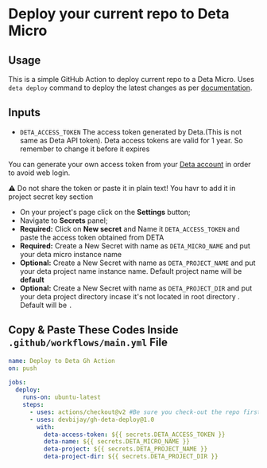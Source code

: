 # Deploy your current repo to Deta Micro


## Usage
This is a simple GitHub Action to deploy current repo to a Deta Micro. Uses `deta deploy` command to deploy the latest changes as per [documentation](https://docs.deta.sh/docs/cli/commands/#deta-deploy). 

## Inputs

* `DETA_ACCESS_TOKEN` The access token generated by Deta.(This is not same as Deta API token). Deta access tokens are valid for 1 year. So remember to change it before it expires

You can generate your own access token from your [Deta account](https://web.deta.sh/settings/) in order to avoid web login.

⚠️ Do not share the token or paste it in plain text! You havr to add it in project secret key section

- On your project's page click on the **Settings** button;
- Navigate to **Secrets** panel;
- **Required:** Click on **New secret** and Name it `DETA_ACCESS_TOKEN` and paste the access token obtained from DETA
- **Required:** Create a New Secret with name as `DETA_MICRO_NAME` and put your deta micro instance name
- **Optional:** Create a New Secret with name as `DETA_PROJECT_NAME` and put your deta project name instance name. Default project name will be **default**
- **Optional:** Create a New Secret with name as `DETA_PROJECT_DIR` and put your deta project directory incase it's not located in root directory . Default will be `.`


## Copy & Paste These Codes Inside `.github/workflows/main.yml` File

```yaml
name: Deploy to Deta Gh Action
on: push

jobs:
  deploy:
    runs-on: ubuntu-latest
    steps:
      - uses: actions/checkout@v2 #Be sure you check-out the repo first. Deta CLI needs access to the files
      - uses: devbijay/gh-deta-deploy@1.0
        with:
          deta-access-token: ${{ secrets.DETA_ACCESS_TOKEN }}
          deta-name: ${{ secrets.DETA_MICRO_NAME }}
          deta-project: ${{ secrets.DETA_PROJECT_NAME }}
          deta-project-dir: ${{ secrets.DETA_PROJECT_DIR }}
```
